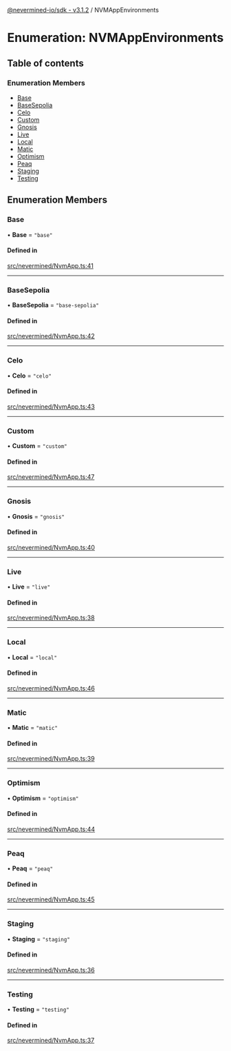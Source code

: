 [@nevermined-io/sdk - v3.1.2](../code-reference.md) / NVMAppEnvironments

# Enumeration: NVMAppEnvironments

## Table of contents

### Enumeration Members

- [Base](NVMAppEnvironments.md#base)
- [BaseSepolia](NVMAppEnvironments.md#basesepolia)
- [Celo](NVMAppEnvironments.md#celo)
- [Custom](NVMAppEnvironments.md#custom)
- [Gnosis](NVMAppEnvironments.md#gnosis)
- [Live](NVMAppEnvironments.md#live)
- [Local](NVMAppEnvironments.md#local)
- [Matic](NVMAppEnvironments.md#matic)
- [Optimism](NVMAppEnvironments.md#optimism)
- [Peaq](NVMAppEnvironments.md#peaq)
- [Staging](NVMAppEnvironments.md#staging)
- [Testing](NVMAppEnvironments.md#testing)

## Enumeration Members

### Base

• **Base** = `"base"`

#### Defined in

[src/nevermined/NvmApp.ts:41](https://github.com/nevermined-io/sdk-js/blob/6b4486ecca78fa881cb604506453077da39efd8e/src/nevermined/NvmApp.ts#L41)

---

### BaseSepolia

• **BaseSepolia** = `"base-sepolia"`

#### Defined in

[src/nevermined/NvmApp.ts:42](https://github.com/nevermined-io/sdk-js/blob/6b4486ecca78fa881cb604506453077da39efd8e/src/nevermined/NvmApp.ts#L42)

---

### Celo

• **Celo** = `"celo"`

#### Defined in

[src/nevermined/NvmApp.ts:43](https://github.com/nevermined-io/sdk-js/blob/6b4486ecca78fa881cb604506453077da39efd8e/src/nevermined/NvmApp.ts#L43)

---

### Custom

• **Custom** = `"custom"`

#### Defined in

[src/nevermined/NvmApp.ts:47](https://github.com/nevermined-io/sdk-js/blob/6b4486ecca78fa881cb604506453077da39efd8e/src/nevermined/NvmApp.ts#L47)

---

### Gnosis

• **Gnosis** = `"gnosis"`

#### Defined in

[src/nevermined/NvmApp.ts:40](https://github.com/nevermined-io/sdk-js/blob/6b4486ecca78fa881cb604506453077da39efd8e/src/nevermined/NvmApp.ts#L40)

---

### Live

• **Live** = `"live"`

#### Defined in

[src/nevermined/NvmApp.ts:38](https://github.com/nevermined-io/sdk-js/blob/6b4486ecca78fa881cb604506453077da39efd8e/src/nevermined/NvmApp.ts#L38)

---

### Local

• **Local** = `"local"`

#### Defined in

[src/nevermined/NvmApp.ts:46](https://github.com/nevermined-io/sdk-js/blob/6b4486ecca78fa881cb604506453077da39efd8e/src/nevermined/NvmApp.ts#L46)

---

### Matic

• **Matic** = `"matic"`

#### Defined in

[src/nevermined/NvmApp.ts:39](https://github.com/nevermined-io/sdk-js/blob/6b4486ecca78fa881cb604506453077da39efd8e/src/nevermined/NvmApp.ts#L39)

---

### Optimism

• **Optimism** = `"optimism"`

#### Defined in

[src/nevermined/NvmApp.ts:44](https://github.com/nevermined-io/sdk-js/blob/6b4486ecca78fa881cb604506453077da39efd8e/src/nevermined/NvmApp.ts#L44)

---

### Peaq

• **Peaq** = `"peaq"`

#### Defined in

[src/nevermined/NvmApp.ts:45](https://github.com/nevermined-io/sdk-js/blob/6b4486ecca78fa881cb604506453077da39efd8e/src/nevermined/NvmApp.ts#L45)

---

### Staging

• **Staging** = `"staging"`

#### Defined in

[src/nevermined/NvmApp.ts:36](https://github.com/nevermined-io/sdk-js/blob/6b4486ecca78fa881cb604506453077da39efd8e/src/nevermined/NvmApp.ts#L36)

---

### Testing

• **Testing** = `"testing"`

#### Defined in

[src/nevermined/NvmApp.ts:37](https://github.com/nevermined-io/sdk-js/blob/6b4486ecca78fa881cb604506453077da39efd8e/src/nevermined/NvmApp.ts#L37)

